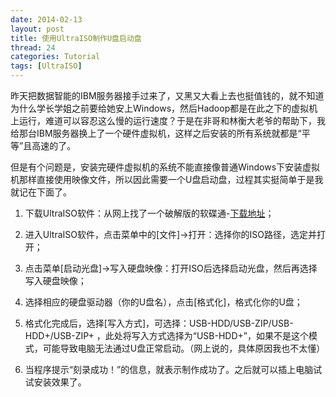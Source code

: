 ```yaml
---
date: 2014-02-13
layout: post
title: 使用UltraISO制作U盘启动盘
thread: 24
categories: Tutorial
tags: [UltraISO]
---
```


昨天把数据智能的IBM服务器接手过来了，又黑又大看上去也挺值钱的，就不知道为什么学长学姐之前要给她安上Windows，然后Hadoop都是在此之下的虚拟机上运行，难道可以容忍这么慢的运行速度？于是在非哥和林衡大老爷的帮助下，我给那台IBM服务器换上了一个硬件虚拟机，这样之后安装的所有系统就都是“平等”且高速的了。

但是有个问题是，安装完硬件虚拟机的系统不能直接像普通Windows下安装虚拟机那样直接使用映像文件，所以因此需要一个U盘启动盘，过程其实挺简单于是我就记在下面了。

1. 下载UltraISO软件：从网上找了一个破解版的软碟通-[下载地址](http://www.cr173.com/html/12141_1.html)；

2. 进入UltraISO软件，点击菜单中的[文件]->打开：选择你的ISO路径，选定并打开；

3. 点击菜单[启动光盘]->写入硬盘映像：打开ISO后选择启动光盘，然后再选择写入硬盘映像；

4. 选择相应的硬盘驱动器（你的U盘名），点击[格式化]，格式化你的U盘；

5. 格式化完成后，选择[写入方式]，可选择：USB-HDD/USB-ZIP/USB-HDD+/USB-ZIP+ ，此处将写入方式选择为“USB-HDD+”，如果不是这个模式，可能导致电脑无法通过U盘正常启动。（网上说的，具体原因我也不太懂）

6. 当程序提示“刻录成功！”的信息，就表示制作成功了。之后就可以插上电脑试试安装效果了。